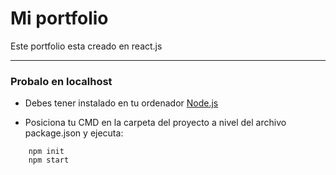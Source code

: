# Mi portfolio
Este portfolio esta creado en react.js

------------

### Probalo en localhost
- Debes tener instalado en tu ordenador [Node.js](https://nodejs.org/es/)

- Posiciona tu CMD en la carpeta del proyecto a nivel del archivo package.json y ejecuta:

```
	npm init
	npm start
```
